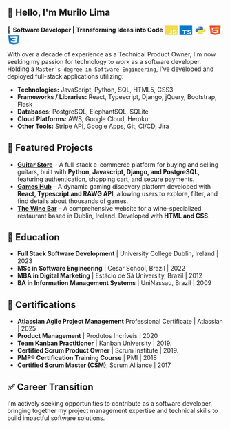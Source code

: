 ## 👋 Hello, I'm Murilo Lima  


🚀 **Software Developer | Transforming Ideas into Code**
    <img align="center" alt="Javascript" height="22" width="30" src="https://raw.githubusercontent.com/devicons/devicon/master/icons/javascript/javascript-plain.svg">
  <img align="center" alt="Typescript" height="22" width="30" src="https://raw.githubusercontent.com/devicons/devicon/refs/heads/master/icons/typescript/typescript-original.svg">
  <img align="center" alt="Python" height="22" width="30" src="https://raw.githubusercontent.com/devicons/devicon/master/icons/python/python-original.svg">
  <img align="center" alt="HTML" height="22" width="30" src="https://raw.githubusercontent.com/devicons/devicon/master/icons/html5/html5-original.svg"> 
  <img align="center" alt="CSS" height="22" width="30" src="https://raw.githubusercontent.com/devicons/devicon/master/icons/css3/css3-original.svg">


With over a decade of experience as a Technical Product Owner, I'm now seeking my passion for technology to work as a software developer. Holding a <code>Master's degree in Software Engineering</code>, I've developed and deployed full-stack applications utilizing:  

- **Technologies:**	JavaScript, Python, SQL, HTML5, CSS3
- **Frameworks / Libraries:**	React, Typescript, Django, jQuery, Bootstrap, Flask
- **Databases:** PostgreSQL, ElephantSQL, SQLite
- **Cloud Platforms:** AWS, Google Cloud, Heroku
- **Other Tools:** Stripe API, Google Apps, Git, CI/CD, Jira

## 🌟 Featured Projects  

- **[Guitar Store](https://github.com/omurilolima/guitar-store)** – A full-stack e-commerce platform for buying and selling guitars, built with **Python, Javascript, Django, and PostgreSQL**, featuring authentication, shopping cart, and secure payments.  
- **[Games Hub](https://github.com/omurilolima/game-hub)** – A dynamic gaming discovery platform developed with **React, Typescript and RAWG API**, allowing users to explore, filter, and find details about thousands of games.
- **[The Wine Bar](https://github.com/omurilolima/the-wine-bar)** – A comprehensive website for a wine-specialized restaurant based in Dublin, Ireland. Developed with **HTML and CSS**.

## 🏅 Education  

- **Full Stack Software Development** | University College Dublin, Ireland | 2023
- **MSc in Software Engineering** | Cesar School, Brazil | 2022
- **MBA in Digital Marketing** | Estácio de Sá University, Brazil | 2012
- **BA in Information Management Systems** | UniNassau, Brazil | 2009

## 🎯 Certifications  
- **Atlassian Agile Project Management** Professional Certificate | Atlassian | 2025
- **Product Management** | Produtos Incríveis | 2020
- **Team Kanban Practitioner** | Kanban University | 2019.
- **Certified Scrum Product Owner** | Scrum Institute | 2019.
- **PMP® Certification Training Course** | PMI | 2018
- **Certified Scrum Master (CSM)**, Scrum Alliance | 2017

## ✅ Career Transition  

I'm actively seeking opportunities to contribute as a software developer, bringing together my project management expertise and technical skills to build impactful software solutions.  
